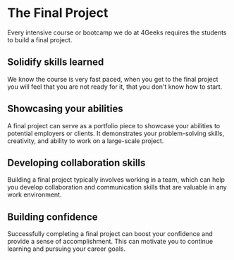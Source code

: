 # The Final Project

Every intensive course or bootcamp we do at 4Geeks requires the students to build a final project.

## Solidify skills learned

We know the course is very fast paced, when you get to the final project you will feel that you are not ready for it, that you don't know how to start.

## Showcasing your abilities

A final project can serve as a portfolio piece to showcase your abilities to potential employers or clients. It demonstrates your problem-solving skills, creativity, and ability to work on a large-scale project.

## Developing collaboration skills

Building a final project typically involves working in a team, which can help you develop collaboration and communication skills that are valuable in any work environment.

## Building confidence

Successfully completing a final project can boost your confidence and provide a sense of accomplishment. This can motivate you to continue learning and pursuing your career goals.
